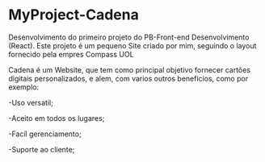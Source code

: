 # MyProject-Cadena
Desenvolvimento do primeiro projeto do PB-Front-end Desenvolvimento (React).
Este projeto é um pequeno  Site criado por mim, seguindo o layout fornecido pela empres Compass UOL


Cadena é um Website, que tem como principal objetivo  fornecer cartões digitais personalizados, e alem, com varios outros beneficios, como por exemplo:

-Uso versatil;

-Aceito em todos os lugares;

-Facíl gerenciamento;

-Suporte ao cliente;
